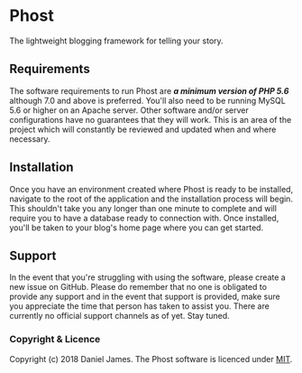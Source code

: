 # Phost

The lightweight blogging framework for telling your story.

## Requirements

The software requirements to run Phost are ***a minimum version of PHP 5.6*** although 7.0 and above is preferred. You'll also need to be running MySQL 5.6 or higher on an Apache server. Other software and/or server configurations have no guarantees that they will work. This is an area of the project which will constantly be reviewed and updated when and where necessary.

## Installation

Once you have an environment created where Phost is ready to be installed, navigate to the root of the application and the installation process will begin. This shouldn't take you any longer than one minute to complete and will require you to have a database ready to connection with. Once installed, you'll be taken to your blog's home page where you can get started.

## Support

In the event that you're struggling with using the software, please create a new issue on GitHub. Please do remember that no one is obligated to provide any support and in the event that support is provided, make sure you appreciate the time that person has taken to assist you. There are currently no official support channels as of yet. Stay tuned.

### Copyright & Licence

Copyright (c) 2018 Daniel James. The Phost software is licenced under [MIT](https://github.com/danieltj27/Phost/blob/master/LICENCE.md).
